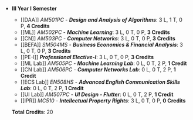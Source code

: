 
- **III Year I Semester**
  - [[DAA]] *AM501PC* - ***Design and Analysis of Algorithms***: 3 L, 1 T, 0 P, **4 Credits**
  - [[ML]] *AM502PC* - ***Machine Learning***: 3 L, 0 T, 0 P, **3 Credits**
  - [[CN]] *AM503PC* - ***Computer Networks***: 3 L, 0 T, 0 P, **3 Credits**
  - [[BEFA]] *SM504MS* - ***Business Economics & Financial Analysis***: 3 L, 0 T, 0 P, **3 Credits**
  - [[PE-I]] ***Professional Elective-I***: 3 L, 0 T, 0 P, **3 Credits**
  - [[ML Lab]] *AM505PC* - ***Machine Learning Lab***: 0 L, 0 T, 2 P, **1 Credit**
  - [[CN Lab]] *AM506PC* - ***Computer Networks Lab***: 0 L, 0 T, 2 P, **1 Credit**
  - [[ECS Lab]] *EN508HS* - ***Advanced English Communication Skills Lab***: 0 L, 0 T, 2 P, **1 Credit**
  - [[UI Lab]] *AM507PC* - ***UI Design - Flutter***: 0 L, 0 T, 2 P, **1 Credit**
  - [[IPR]] *MC510* - ***Intellectual Property Rights***: 3 L, 0 T, 0 P, **0 Credits**

  **Total Credits**: 20


